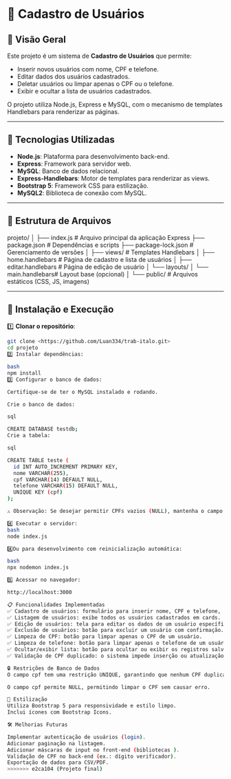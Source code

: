 # 📘 Cadastro de Usuários

## 📌 Visão Geral
Este projeto é um sistema de **Cadastro de Usuários** que permite:
- Inserir novos usuários com nome, CPF e telefone.
- Editar dados dos usuários cadastrados.
- Deletar usuários ou limpar apenas o CPF ou o telefone.
- Exibir e ocultar a lista de usuários cadastrados.

O projeto utiliza Node.js, Express e MySQL, com o mecanismo de templates Handlebars para renderizar as páginas.

---

## 🚀 Tecnologias Utilizadas
- **Node.js**: Plataforma para desenvolvimento back-end.
- **Express**: Framework para servidor web.
- **MySQL**: Banco de dados relacional.
- **Express-Handlebars**: Motor de templates para renderizar as views.
- **Bootstrap 5**: Framework CSS para estilização.
- **MySQL2**: Biblioteca de conexão com MySQL.

---

## 📂 Estrutura de Arquivos

projeto/
│
├── index.js # Arquivo principal da aplicação Express
├── package.json # Dependências e scripts
├── package-lock.json # Gerenciamento de versões
│
├── views/ # Templates Handlebars
│ ├── home.handlebars # Página de cadastro e lista de usuários
│ ├── editar.handlebars # Página de edição de usuário
│ └── layouts/
│ └── main.handlebars# Layout base (opcional)
│
└── public/ # Arquivos estáticos (CSS, JS, imagens)

---

## 🔧 Instalação e Execução

1️⃣ **Clonar o repositório**:
```bash
git clone <https://github.com/Luan334/trab-italo.git>
cd projeto
2️⃣ Instalar dependências:

bash
npm install
3️⃣ Configurar o banco de dados:

Certifique-se de ter o MySQL instalado e rodando.

Crie o banco de dados:

sql

CREATE DATABASE testdb;
Crie a tabela:

sql

CREATE TABLE teste (
  id INT AUTO_INCREMENT PRIMARY KEY,
  nome VARCHAR(255),
  cpf VARCHAR(14) DEFAULT NULL,
  telefone VARCHAR(15) DEFAULT NULL,
  UNIQUE KEY (cpf)
);

⚠️ Observação: Se desejar permitir CPFs vazios (NULL), mantenha o campo cpf como DEFAULT NULL e use NULL no código de limpeza de CPF.

4️⃣ Executar o servidor:
bash
node index.js

4️⃣Ou para desenvolvimento com reinicialização automática:

bash
npx nodemon index.js

5️⃣ Acessar no navegador:

http://localhost:3000

📋 Funcionalidades Implementadas
✅ Cadastro de usuários: formulário para inserir nome, CPF e telefone, com validação de formato.
✅ Listagem de usuários: exibe todos os usuários cadastrados em cards.
✅ Edição de usuários: tela para editar os dados de um usuário específico.
✅ Exclusão de usuários: botão para excluir um usuário com confirmação.
✅ Limpeza de CPF: botão para limpar apenas o CPF de um usuário.
✅ Limpeza de telefone: botão para limpar apenas o telefone de um usuário.
✅ Ocultar/exibir lista: botão para ocultar ou exibir os registros salvos.
✅ Validação de CPF duplicado: o sistema impede inserção ou atualização de um CPF já existente.

🔒 Restrições de Banco de Dados
O campo cpf tem uma restrição UNIQUE, garantindo que nenhum CPF duplicado seja cadastrado (exceto se o valor for NULL).

O campo cpf permite NULL, permitindo limpar o CPF sem causar erro.

🎨 Estilização
Utiliza Bootstrap 5 para responsividade e estilo limpo.
Inclui ícones com Bootstrap Icons.

🛠️ Melhorias Futuras

Implementar autenticação de usuários (login).
Adicionar paginação na listagem.
Adicionar máscaras de input no front-end (bibliotecas ).
Validação de CPF no back-end (ex.: dígito verificador).
Exportação de dados para CSV/PDF.
>>>>>>> e2ca104 (Projeto final)
